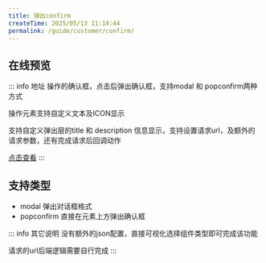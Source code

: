 ```yaml
---
title: 弹出confirm
createTime: 2025/05/13 11:14:44
permalink: /guide/customer/confirm/
---
```

## 在线预览
::: info 地址
操作的确认框，点击后弹出确认框，支持modal 和 popconfirm两种方式

操作元素支持自定义文本及ICON显示

支持自定义弹出层的title 和 description 信息显示，支持设置请求url，及额外的请求参数，还有完成请求后回调动作

[点击查看](https://echoyl.com/antadmin/components/customer/confirm)
:::

## 支持类型
- modal 弹出对话框格式
- popconfirm 直接在元素上方弹出确认框

::: info 其它说明
没有额外的json配置，直接可视化选择组件类型即可完成该功能

请求的url后端逻辑需要自行完成
:::